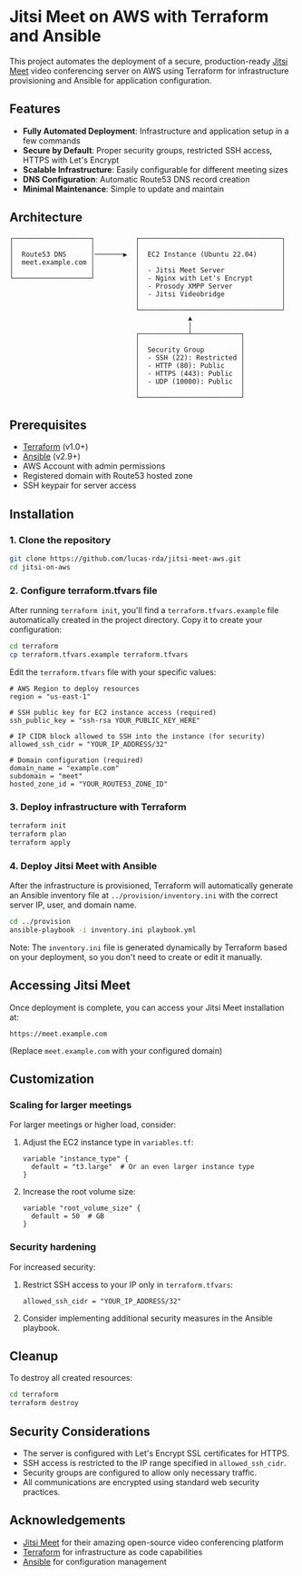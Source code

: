 # Jitsi Meet on AWS with Terraform and Ansible

This project automates the deployment of a secure, production-ready [Jitsi Meet](https://jitsi.org/jitsi-meet/) video conferencing server on AWS using Terraform for infrastructure provisioning and Ansible for application configuration.

## Features

- **Fully Automated Deployment**: Infrastructure and application setup in a few commands
- **Secure by Default**: Proper security groups, restricted SSH access, HTTPS with Let's Encrypt
- **Scalable Infrastructure**: Easily configurable for different meeting sizes
- **DNS Configuration**: Automatic Route53 DNS record creation
- **Minimal Maintenance**: Simple to update and maintain

## Architecture

```
┌───────────────────┐          ┌───────────────────────────────────┐
│                   │          │                                   │
│  Route53 DNS      │───────▶  │  EC2 Instance (Ubuntu 22.04)      │
│  meet.example.com │          │                                   │
│                   │          │  - Jitsi Meet Server              │
└───────────────────┘          │  - Nginx with Let's Encrypt       │
                               │  - Prosody XMPP Server            │
                               │  - Jitsi Videobridge              │
                               │                                   │
                               └───────────────────────────────────┘
                                            ▲
                                            │
                               ┌────────────┴────────────┐
                               │                         │
                               │  Security Group         │
                               │  - SSH (22): Restricted │
                               │  - HTTP (80): Public    │
                               │  - HTTPS (443): Public  │
                               │  - UDP (10000): Public  │
                               │                         │
                               └─────────────────────────┘
```

## Prerequisites

- [Terraform](https://www.terraform.io/downloads.html) (v1.0+)
- [Ansible](https://docs.ansible.com/ansible/latest/installation_guide/intro_installation.html) (v2.9+)
- AWS Account with admin permissions
- Registered domain with Route53 hosted zone
- SSH keypair for server access

## Installation

### 1. Clone the repository

```bash
git clone https://github.com/lucas-rda/jitsi-meet-aws.git
cd jitsi-on-aws
```

### 2. Configure terraform.tfvars file

After running `terraform init`, you'll find a `terraform.tfvars.example` file automatically created in the project directory. Copy it to create your configuration:

```bash
cd terraform
cp terraform.tfvars.example terraform.tfvars
```

Edit the `terraform.tfvars` file with your specific values:

```
# AWS Region to deploy resources
region = "us-east-1"

# SSH public key for EC2 instance access (required)
ssh_public_key = "ssh-rsa YOUR_PUBLIC_KEY_HERE"

# IP CIDR block allowed to SSH into the instance (for security)
allowed_ssh_cidr = "YOUR_IP_ADDRESS/32"

# Domain configuration (required)
domain_name = "example.com"
subdomain = "meet"
hosted_zone_id = "YOUR_ROUTE53_ZONE_ID"
```

### 3. Deploy infrastructure with Terraform

```bash
terraform init
terraform plan
terraform apply
```

### 4. Deploy Jitsi Meet with Ansible

After the infrastructure is provisioned, Terraform will automatically generate an Ansible inventory file at `../provision/inventory.ini` with the correct server IP, user, and domain name.

```bash
cd ../provision
ansible-playbook -i inventory.ini playbook.yml
```

Note: The `inventory.ini` file is generated dynamically by Terraform based on your deployment, so you don't need to create or edit it manually.

## Accessing Jitsi Meet

Once deployment is complete, you can access your Jitsi Meet installation at:

```
https://meet.example.com
```

(Replace `meet.example.com` with your configured domain)

##  Customization

### Scaling for larger meetings

For larger meetings or higher load, consider:

1. Adjust the EC2 instance type in `variables.tf`:
   ```
   variable "instance_type" {
     default = "t3.large"  # Or an even larger instance type
   }
   ```

2. Increase the root volume size:
   ```
   variable "root_volume_size" {
     default = 50  # GB
   }
   ```

### Security hardening

For increased security:

1. Restrict SSH access to your IP only in `terraform.tfvars`:
   ```
   allowed_ssh_cidr = "YOUR_IP_ADDRESS/32"
   ```

2. Consider implementing additional security measures in the Ansible playbook.

##  Cleanup

To destroy all created resources:

```bash
cd terraform
terraform destroy
```

## Security Considerations

- The server is configured with Let's Encrypt SSL certificates for HTTPS.
- SSH access is restricted to the IP range specified in `allowed_ssh_cidr`.
- Security groups are configured to allow only necessary traffic.
- All communications are encrypted using standard web security practices.

  
## Acknowledgements

- [Jitsi Meet](https://jitsi.org/jitsi-meet/) for their amazing open-source video conferencing platform
- [Terraform](https://www.terraform.io/) for infrastructure as code capabilities
- [Ansible](https://www.ansible.com/) for configuration management
